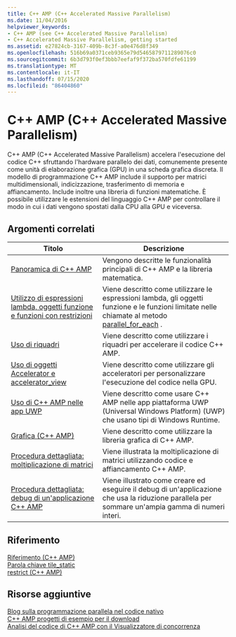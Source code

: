 ```yaml
---
title: C++ AMP (C++ Accelerated Massive Parallelism)
ms.date: 11/04/2016
helpviewer_keywords:
- C++ AMP (see C++ Accelerated Massive Parallelism)
- C++ Accelerated Massive Parallelism, getting started
ms.assetid: e27824cb-3167-409b-8c3f-a0e476d8f349
ms.openlocfilehash: 516b69a0371ceb9365e79d5465879711289076c0
ms.sourcegitcommit: 6b3d793f0ef3bbb7eefaf9f372ba570fdfe61199
ms.translationtype: MT
ms.contentlocale: it-IT
ms.lasthandoff: 07/15/2020
ms.locfileid: "86404860"
---
```

# <a name="c-amp-c-accelerated-massive-parallelism"></a>C++ AMP (C++ Accelerated Massive Parallelism)

C++ AMP (C++ Accelerated Massive Parallelism) accelera l'esecuzione del codice C++ sfruttando l'hardware parallelo dei dati, comunemente presente come unità di elaborazione grafica (GPU) in una scheda grafica discreta. Il modello di programmazione C++ AMP include il supporto per matrici multidimensionali, indicizzazione, trasferimento di memoria e affiancamento. Include inoltre una libreria di funzioni matematiche. È possibile utilizzare le estensioni del linguaggio C++ AMP per controllare il modo in cui i dati vengono spostati dalla CPU alla GPU e viceversa.

## <a name="related-topics"></a>Argomenti correlati

|Titolo|Descrizione|
|-----------|-----------------|
|[Panoramica di C++ AMP](../../parallel/amp/cpp-amp-overview.md)|Vengono descritte le funzionalità principali di C++ AMP e la libreria matematica.|
|[Utilizzo di espressioni lambda, oggetti funzione e funzioni con restrizioni](../../parallel/amp/using-lambdas-function-objects-and-restricted-functions.md)|Viene descritto come utilizzare le espressioni lambda, gli oggetti funzione e le funzioni limitate nelle chiamate al metodo [parallel_for_each](reference/concurrency-namespace-functions-amp.md#parallel_for_each) .|
|[Uso di riquadri](../../parallel/amp/using-tiles.md)|Viene descritto come utilizzare i riquadri per accelerare il codice C++ AMP.|
|[Uso di oggetti Accelerator e accelerator_view](../../parallel/amp/using-accelerator-and-accelerator-view-objects.md)|Viene descritto come utilizzare gli acceleratori per personalizzare l'esecuzione del codice nella GPU.|
|[Uso di C++ AMP nelle app UWP](../../parallel/amp/using-cpp-amp-in-windows-store-apps.md)|Viene descritto come usare C++ AMP nelle app piattaforma UWP (Universal Windows Platform) (UWP) che usano tipi di Windows Runtime.|
|[Grafica (C++ AMP)](../../parallel/amp/graphics-cpp-amp.md)|Viene descritto come utilizzare la libreria grafica di C++ AMP.|
|[Procedura dettagliata: moltiplicazione di matrici](../../parallel/amp/walkthrough-matrix-multiplication.md)|Viene illustrata la moltiplicazione di matrici utilizzando codice e affiancamento C++ AMP.|
|[Procedura dettagliata: debug di un'applicazione C++ AMP](../../parallel/amp/walkthrough-debugging-a-cpp-amp-application.md)|Viene illustrato come creare ed eseguire il debug di un'applicazione che usa la riduzione parallela per sommare un'ampia gamma di numeri interi.|

## <a name="reference"></a>Riferimento

[Riferimento (C++ AMP)](../../parallel/amp/reference/reference-cpp-amp.md)<br/>
[Parola chiave tile_static](../../cpp/tile-static-keyword.md)<br/>
[restrict (C++ AMP)](../../cpp/restrict-cpp-amp.md)

## <a name="other-resources"></a>Risorse aggiuntive

[Blog sulla programmazione parallela nel codice nativo](https://go.microsoft.com/fwlink/p/?linkid=238472)<br/>
[C++ AMP progetti di esempio per il download](https://go.microsoft.com/fwlink/p/?linkid=248508)<br/>
[Analisi del codice di C++ AMP con il Visualizzatore di concorrenza](/archive/blogs/nativeconcurrency/analyzing-c-amp-code-with-the-concurrency-visualizer)
